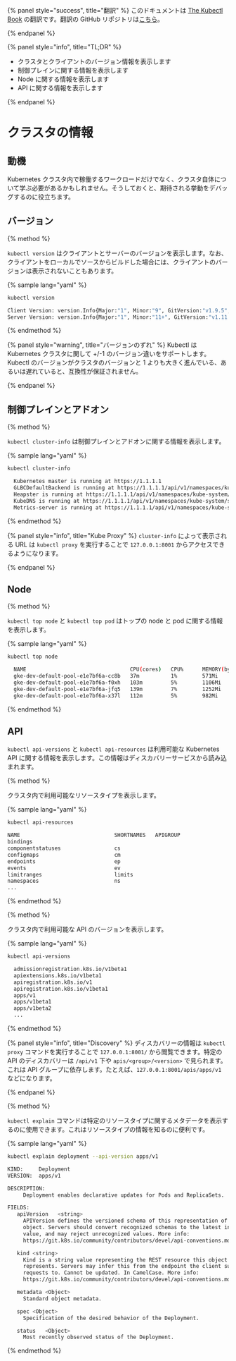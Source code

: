 {% panel style="success", title="翻訳" %}
このドキュメントは [The Kubectl Book](https://kubectl.docs.kubernetes.io/) の翻訳です。翻訳の GitHub リポジトリは[こちら](https://github.com/FujiHaruka/kubectl-book-ja)。

{% endpanel %}

{% panel style="info", title="TL;DR" %}

- クラスタとクライアントのバージョン情報を表示します
- 制御プレインに関する情報を表示します
- Node に関する情報を表示します
- API に関する情報を表示します

{% endpanel %}

# クラスタの情報

## 動機

Kubernetes クラスタ内で稼働するワークロードだけでなく、クラスタ自体について学ぶ必要があるかもしれません。そうしておくと、期待される挙動をデバッグするのに役立ちます。

## バージョン

{% method %}

`kubectl version` はクライアントとサーバーのバージョンを表示します。なお、クライアントをローカルでソースからビルドした場合には、クライアントのバージョンは表示されないこともあります。

{% sample lang="yaml" %}

```bash
kubectl version
```

```bash
Client Version: version.Info{Major:"1", Minor:"9", GitVersion:"v1.9.5", GitCommit:"f01a2bf98249a4db383560443a59bed0c13575df", GitTreeState:"clean", BuildDate:"2018-03-19T19:38:17Z", GoVersion:"go1.9.4", Compiler:"gc", Platform:"darwin/amd64"}
Server Version: version.Info{Major:"1", Minor:"11+", GitVersion:"v1.11.6-gke.2", GitCommit:"04ad69a117f331df6272a343b5d8f9e2aee5ab0c", GitTreeState:"clean", BuildDate:"2019-01-04T16:19:46Z", GoVersion:"go1.10.3b4", Compiler:"gc", Platform:"linux/amd64"}
```

{% endmethod %}

{% panel style="warning", title="バージョンのずれ" %}
Kubectl は Kubernetes クラスタに関して +/-1 のバージョン違いをサポートします。Kubectl のバージョンがクラスタのバージョンと 1 よりも大きく進んでいる、あるいは遅れていると、互換性が保証されません。

{% endpanel %}

## 制御プレインとアドオン

{% method %}

`kubectl cluster-info` は制御プレインとアドオンに関する情報を表示します。

{% sample lang="yaml" %}

```bash
kubectl cluster-info
```

```bash
  Kubernetes master is running at https://1.1.1.1
  GLBCDefaultBackend is running at https://1.1.1.1/api/v1/namespaces/kube-system/services/default-http-backend:http/proxy
  Heapster is running at https://1.1.1.1/api/v1/namespaces/kube-system/services/heapster/proxy
  KubeDNS is running at https://1.1.1.1/api/v1/namespaces/kube-system/services/kube-dns:dns/proxy
  Metrics-server is running at https://1.1.1.1/api/v1/namespaces/kube-system/services/https:metrics-server:/proxy
```

{% endmethod %}

{% panel style="info", title="Kube Proxy" %}
`cluster-info` によって表示される URL は `kubectl proxy` を実行することで `127.0.0.1:8001` からアクセスできるようになります。

{% endpanel %}

## Node

{% method %}

`kubectl top node` と `kubectl top pod` はトップの node と pod に関する情報を表示します。

{% sample lang="yaml" %}

```bash
kubectl top node
```

```bash
  NAME                                 CPU(cores)   CPU%      MEMORY(bytes)   MEMORY%   
  gke-dev-default-pool-e1e7bf6a-cc8b   37m          1%        571Mi           10%       
  gke-dev-default-pool-e1e7bf6a-f0xh   103m         5%        1106Mi          19%       
  gke-dev-default-pool-e1e7bf6a-jfq5   139m         7%        1252Mi          22%       
  gke-dev-default-pool-e1e7bf6a-x37l   112m         5%        982Mi           17%  
```

{% endmethod %}

## API

`kubectl api-versions` と `kubectl api-resources` は利用可能な Kubernetes API に関する情報を表示します。この情報はディスカバリーサービスから読み込まれます。

{% method %}

クラスタ内で利用可能なリソースタイプを表示します。

{% sample lang="yaml" %}

```bash
kubectl api-resources
```

```bash
NAME                              SHORTNAMES   APIGROUP                       NAMESPACED   KIND
bindings                                                                      true         Binding
componentstatuses                 cs                                          false        ComponentStatus
configmaps                        cm                                          true         ConfigMap
endpoints                         ep                                          true         Endpoints
events                            ev                                          true         Event
limitranges                       limits                                      true         LimitRange
namespaces                        ns                                          false        Namespace
...
```

{% endmethod %}

{% method %}

クラスタ内で利用可能な API のバージョンを表示します。

{% sample lang="yaml" %}

```bash
kubectl api-versions
```

```bash
  admissionregistration.k8s.io/v1beta1
  apiextensions.k8s.io/v1beta1
  apiregistration.k8s.io/v1
  apiregistration.k8s.io/v1beta1
  apps/v1
  apps/v1beta1
  apps/v1beta2
  ...
```

{% endmethod %}

{% panel style="info", title="Discovery" %}
ディスカバリーの情報は `kubectl proxy` コマンドを実行することで `127.0.0.1:8001/` から閲覧できます。特定の API のディスカバリーは `/api/v1` 下や `apis/<group>/<version>` で見られます。これは API グループに依存します。たとえば、`127.0.0.1:8001/apis/apps/v1` などになります。

{% endpanel %}

{% method %}

`kubectl explain` コマンドは特定のリソースタイプに関するメタデータを表示するのに使用できます。これはリソースタイプの情報を知るのに便利です。

{% sample lang="yaml" %}

```bash
kubectl explain deployment --api-version apps/v1
```

```bash
KIND:     Deployment
VERSION:  apps/v1

DESCRIPTION:
     Deployment enables declarative updates for Pods and ReplicaSets.

FIELDS:
   apiVersion	<string>
     APIVersion defines the versioned schema of this representation of an
     object. Servers should convert recognized schemas to the latest internal
     value, and may reject unrecognized values. More info:
     https://git.k8s.io/community/contributors/devel/api-conventions.md#resources

   kind	<string>
     Kind is a string value representing the REST resource this object
     represents. Servers may infer this from the endpoint the client submits
     requests to. Cannot be updated. In CamelCase. More info:
     https://git.k8s.io/community/contributors/devel/api-conventions.md#types-kinds

   metadata	<Object>
     Standard object metadata.

   spec	<Object>
     Specification of the desired behavior of the Deployment.

   status	<Object>
     Most recently observed status of the Deployment.
```

{% endmethod %}
